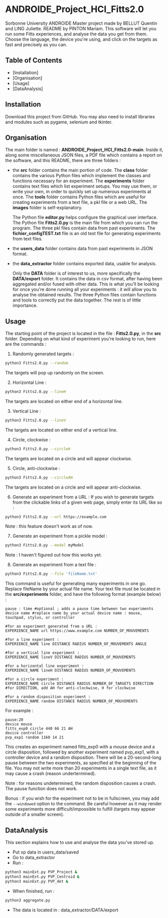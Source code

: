 # ANDROIDE_Project_HCI_Fitts2.0
Sorbonne University ANDROIDE Master project made by BELLUT Quentin and LING Juliette. README by PINTON Mariam.
This software will let you run some Fitts experiences, and analyse the data you get from them. Choose the language, the device you're using, and click on the targets as fast and precisely as you can.


## Table of Contents
- [Installation]
- [Organisation]
- [Usage]
- [DataAnalysis]


## Installation
Download this project from GitHub. You may also need to install libraries and modules such as pygame, selenium and tkinter.

## Organisation
The main folder is named : **ANDROIDE_Project_HCI_Fitts2.0-main**. Inside it, along some miscellaneous JSON files, a PDF file which contains a report on the software, and this README, there are three folders : 
- the **src** folder contains the main portion of code. 
    The **class** folder contains the various Python files which implement the classes and functions necessary for an experiment. 
    The **experiments** folder contains text files which list experiment setups. You may use them, or write your own, in order to quickly set up numerous experiments at once.
    The **tools** folder contains Python files which are useful for creating experiments from a text file, a pkl file or a web URL.
    The **images** folder is self-explanatory.
    
    The Python file **editor.py** helps configure the graphical user interface.
    The Python file **Fitts2.0.py** is the main file from which you can run the program.
    The three pkl files contain data from past experiments. The **fichier_configTEST.txt** file is an old test file for generating experiments from text files.

- the **users_data** folder contains data from past experiments in JSON format.

- the **data_extractor** folder contains exported data, usable for analysis.
    
    Only the **DATA** folder is of interest to us, more specifically the **DATA/export** folder. It contains the data in csv format, after having been aggregated and/or fused with other data. This is what you'll be looking for once you're done running all your experiments : it will allow you to analyse the obtained results.
    The three Python files contain functions and tools to correctly put the data together.
    The rest is of little importance.


## Usage
The starting point of the project is located in the file : **Fitts2.0.py**, in the **src** folder.
Depending on what kind of experiment you're looking to run, here are the commands :

1. Randomly generated targets :
```bash
python3 Fitts2.0.py --random
```
The targets will pop up randomly on the screen.

2. Horizontal Line :
```bash
python3 Fitts2.0.py --lineH
```
The targets are located on either end of a horizontal line.

3. Vertical Line :
```bash
python3 Fitts2.0.py --lineV
```
The targets are located on either end of a vertical line.

4. Circle, clockwise :
```bash
python3 Fitts2.0.py --circleH
```
The targets are located on a circle and will appear clockwise.

5. Circle, anti-clockwise :
```bash
python3 Fitts2.0.py --circleAH
```
The targets are located on a circle and will appear anti-clockwise.

6. Generate an experiment from a URL :
If you wish to generate targets from the clickable links of a given web page, simply enter its URL like so :
```bash
python3 Fitts2.0.py --url https://example.com
```
Note : this feature doesn't work as of now.

7. Generate an experiment from a pickle model :
```bash
python3 Fitts2.0.py --model myModel
```
Note : I haven't figured out how this works yet.

8. Generate an experiment from a text file :
```bash
python3 Fitts2.0.py --file 'fileName.txt'
```
This command is useful for generating many experiments in one go.
Replace fileName by your actual file name. Your text file must be located in the **src/experiments** folder, and have the following format (example below) :

    pause : time #optional ; adds a pause time between two experiments
    device name #replace name by your actual device name : mouse, touchpad, stylus, or controller

    #for an experiment generated from a URL :
    EXPERIENCE_NAME url https://www.example.com NUMBER_OF_MOUVEMENTS

    #for a line experiment :
    EXPERIENCE_NAME line DISTANCE RADIUS NUMBER_OF_MOUVEMENTS ANGLE

    #for a vertical line experiment :
    EXPERIENCE_NAME lineV DISTANCE RADIUS NUMBER_OF_MOUVEMENTS

    #for a horizontal line experiment :
    EXPERIENCE_NAME lineH DISTANCE RADIUS NUMBER_OF_MOUVEMENTS

    #for a circle experiment :
    EXPERIENCE_NAME circle DISTANCE RADIUS NUMBER_OF_TARGETS DIRECTION #for DIRECTION, add AH for anti-clockwise, H for clockwise

    #for a random disposition experiment :
    EXPERIENCE_NAME random DISTANCE RADIUS NUMBER_OF_MOUVEMENTS

For example :

    pause:20
    device mouse
    fitts_exp0 circle 440 66 21 AH
    device controller
    pvp_exp1 random 1160 14 21
    
This creates an experiment named fitts_exp0 with a mouse device and a circle disposition, followed by another experiment named pvp_exp1, with a controller device and a random disposition. There will be a 20-second-long pause between the two experiments, as specified at the beginning of the file.
You may not write more than 20 experiments in a single text file, as it may cause a crash (reason undertermined).

Note : for reasons undetermined, the random disposition causes a crash. The pause function does not work.

Bonus : if you wish for the experiment not to be in fullscreen, you may add the ```--windowed``` option to the command. Be careful however as it may render some experiments more difficult/impossible to fulfill (targets may appear outside of a smaller screen).

## DataAnalysis
This section explains how to use and analyse the data you've stored up.

* Put xp data in users_data/saved
* Go to data_extractor
* Run :
```bash
python3 mainExt.py PVP_Project &
python3 mainExt.py PVP_Centroid &
python3 mainExt.py PVP_det &
```

* When finished, run :
```bash
python3 aggregate.py
```

* The data is located in : data_extractor/DATA/export
